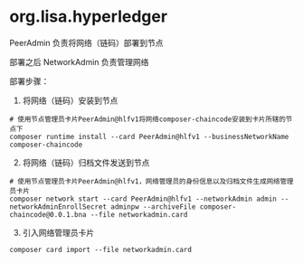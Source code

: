# org.lisa.hyperledger

PeerAdmin 负责将网络（链码）部署到节点

部署之后 NetworkAdmin 负责管理网络

部署步骤：
1. 将网络（链码）安装到节点
```
# 使用节点管理员卡片PeerAdmin@hlfv1将网络composer-chaincode安装到卡片所辖的节点下
composer runtime install --card PeerAdmin@hlfv1 --businessNetworkName composer-chaincode
```
2. 将网络（链码）归档文件发送到节点
```
# 使用节点管理员卡片PeerAdmin@hlfv1，网络管理员的身份信息以及归档文件生成网络管理员卡片
composer network start --card PeerAdmin@hlfv1 --networkAdmin admin --networkAdminEnrollSecret adminpw --archiveFile composer-chaincode@0.0.1.bna --file networkadmin.card
```
3. 引入网络管理员卡片
```
composer card import --file networkadmin.card
```
